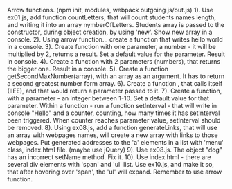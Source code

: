 Arrow functions.
(npm init, modules, webpack outgoing js/out.js)
1). Use ex01.js, add function countLetters, that will count students names length, and writing it into an array nymberOfLetters.
Students array is passed to the constructor, during object creation, by using 'new'. 
Show new array in a console.
2). Using arrow function... create a function that writes hello world in a console.
3). Create function with one parameter, a number - it will be multiplied by 2, returns a result. Set a default value for the parameter. Result in console.
4). Create a function with 2 parameters (numbers), that returns the bigger one. Result in a console.
5). Create a function getSecondMaxNumber(array), with an array as an argument. It has to return a second greatest number form array.
6). Create a function , that calls itself (IIFE), and that would return a parameter passed to it.
7). Create a function, with a parameter - an integer between 1-10. Set a default value for that parameter. 
Within a function - run a function setInterval - that will write in console "Hello" and a counter, counting, how many times it has setInterval been triggered.
When counter reaches parameter value, setInterval should be removed.
8). Using ex08.js, add a function generateLinks, that will use an array with webpages names, will create a new array with links to those webpages.
Put generated addresses to the 'a' elements in a list with 'menu' class, index.html file. (maybe use jQuery)
9). Use ex08.js. The object "dog" has an incorrect setName method. Fix it.
10). Use index.html - there are several div elements with 'span' and 'ul' list. Use ex10.js, and make it so, that after hovering over 'span', the 'ul' will expand.
Remember to use arrow function.